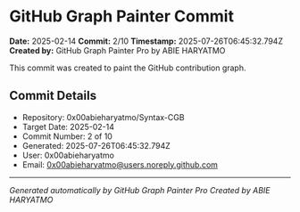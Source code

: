 # GitHub Graph Painter Commit

**Date:** 2025-02-14
**Commit:** 2/10
**Timestamp:** 2025-07-26T06:45:32.794Z
**Created by:** GitHub Graph Painter Pro by ABIE HARYATMO

This commit was created to paint the GitHub contribution graph.

## Commit Details
- Repository: 0x00abieharyatmo/Syntax-CGB
- Target Date: 2025-02-14
- Commit Number: 2 of 10
- Generated: 2025-07-26T06:45:32.794Z
- User: 0x00abieharyatmo
- Email: 0x00abieharyatmo@users.noreply.github.com

---
*Generated automatically by GitHub Graph Painter Pro*
*Created by ABIE HARYATMO*
